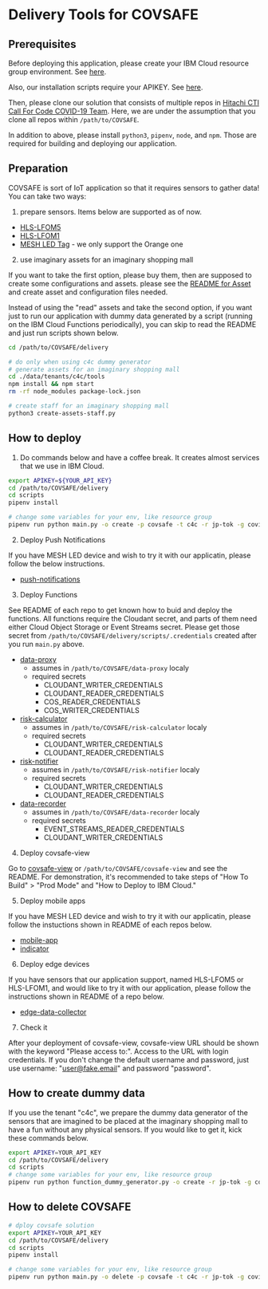 # Delivery Tools for COVSAFE

## Prerequisites

Before deploying this application, please create your IBM Cloud resource group environment. See [here](https://cloud.ibm.com/docs/account?topic=account-rgs#:~:text=To%20start%20managing%20your%20resource,access%20to%20your%20resource%20groups.).

Also, our installation scripts require your APIKEY. See [here](https://cloud.ibm.com/docs/account?topic=account-userapikey).

Then, please clone our solution that consists of multiple repos in [Hitachi CTI Call For Code COVID-19 Team](https://github.com/Hitachi-CTI-Call-For-Code-COVID-19-Team). Here, we are under the assumption that you clone all repos within `/path/to/COVSAFE`.

In addition to above, please install `python3`, `pipenv`, `node`, and `npm`. Those are required for building and deploying our application.

## Preparation

COVSAFE is sort of IoT application so that it requires sensors to gather data! You can take two ways:

1. prepare sensors. Items below are supported as of now.

  - [HLS-LFOM5](http://hlds.co.jp/product-eng/)
  - [HLS-LFOM1](http://hlds.co.jp/product-eng/)
  - [MESH LED Tag](https://meshprj.com/en/) - we only support the Orange one

2. use imaginary assets for an imaginary shopping mall

If you want to take the first option, please buy them, then are supposed to create some configurations and assets. please see the [README for Asset](./data/README.md) and create asset and configuration files needed.

Instead of using the "read" assets and take the second option, if you want just to run our application with dummy data generated by a script (running on the IBM Cloud Functions periodically), you can skip to read the README and just run scripts shown below.

```sh
cd /path/to/COVSAFE/delivery

# do only when using c4c dummy generator
# generate assets for an imaginary shopping mall
cd ./data/tenants/c4c/tools
npm install && npm start
rm -rf node_modules package-lock.json

# create staff for an imaginary shopping mall
python3 create-assets-staff.py
```

## How to deploy

1. Do commands below and have a coffee break. It creates almost services that we use in IBM Cloud.

```sh
export APIKEY=${YOUR_API_KEY}
cd /path/to/COVSAFE/delivery
cd scripts
pipenv install

# change some variables for your env, like resource group
pipenv run python main.py -o create -p covsafe -t c4c -r jp-tok -g covid-19-dev
```

2. Deploy Push Notifications

If you have MESH LED device and wish to try it with our applicatin, please follow the below instructions.

- [push-notifications](https://github.com/Hitachi-CTI-Call-For-Code-COVID-19-Team/push-notifications#installations-and-configurations)

3. Deploy Functions

See README of each repo to get known how to buid and deploy the functions. All functions require the Cloudant secret, and parts of them need either Cloud Object Storage or Event Streams secret. Please get those secret from `/path/to/COVSAFE/delivery/scripts/.credentials` created after you run `main.py` above.

- [data-proxy](https://github.com/Hitachi-CTI-Call-For-Code-COVID-19-Team/data-proxy#how-to-deploy-the-data-proxy)
  - assumes in `/path/to/COVSAFE/data-proxy`  localy
  - required secrets
    - CLOUDANT_WRITER_CREDENTIALS
    - CLOUDANT_READER_CREDENTIALS
    - COS_READER_CREDENTIALS
    - COS_WRITER_CREDENTIALS
- [risk-calculator](https://github.com/Hitachi-CTI-Call-For-Code-COVID-19-Team/risk-calculator#implementation-steps)
  - assumes in `/path/to/COVSAFE/risk-calculator` localy
  - required secrets
    - CLOUDANT_WRITER_CREDENTIALS
    - CLOUDANT_READER_CREDENTIALS
- [risk-notifier](https://github.com/Hitachi-CTI-Call-For-Code-COVID-19-Team/risk-notifier)
  - assumes in `/path/to/COVSAFE/risk-notifier` localy
  - required secrets
    - CLOUDANT_WRITER_CREDENTIALS
    - CLOUDANT_READER_CREDENTIALS
- [data-recorder](https://github.com/Hitachi-CTI-Call-For-Code-COVID-19-Team/data-recorder#how-to-install-and-setup)
  - assumes in `/path/to/COVSAFE/data-recorder` localy
  - required secrets
    - EVENT_STREAMS_READER_CREDENTIALS
    - CLOUDANT_WRITER_CREDENTIALS

4. Deploy covsafe-view

Go to [covsafe-view](https://github.com/Hitachi-CTI-Call-For-Code-COVID-19-Team/covsafe-view#how-to-start) or `/path/to/COVSAFE/covsafe-view` and see the README. For demonstration, it's recommended to take steps of "How To Build" > "Prod Mode" and "How to Deploy to IBM Cloud."

5. Deploy mobile apps

If you have MESH LED device and wish to try it with our applicatin, please follow the instuctions shown in README of each repos below.

- [mobile-app](https://github.com/Hitachi-CTI-Call-For-Code-COVID-19-Team/mobile-app)
- [indicator](https://github.com/Hitachi-CTI-Call-For-Code-COVID-19-Team/indicator)

6. Deploy edge devices

If you have sensors that our application support, named HLS-LFOM5 or HLS-LFOM1, and would like to try it with our application, please follow the instructions shown in README of a repo below.

- [edge-data-collector](https://github.com/Hitachi-CTI-Call-For-Code-COVID-19-Team/edge-data-collector)

7. Check it

After your deployment of covsafe-view, covsafe-view URL should be shown with the keyword "Please access to:". Access to the URL with login credentials. If you don't change the default username and password, just use username: "user@fake.email" and password "password".

## How to create dummy data

If you use the tenant "c4c", we prepare the dummy data generator of the sensors that are imagined to be placed at the imaginary shopping mall to have a fun without any physical sensors. If you would like to get it, kick these commands below.

```sh
export APIKEY=YOUR_API_KEY
cd /path/to/COVSAFE/delivery
cd scripts
# change some variables for your env, like resource group
pipenv run python function_dummy_generator.py -o create -r jp-tok -g covid-19-dev -n dummy-generator -p dummy-generator -a dummy-generator -t dummy-generator-trigger -u dummy-generator-rule -c ./.credentials
```

## How to delete COVSAFE

```sh
# dploy covsafe solution
export APIKEY=YOUR_API_KEY
cd /path/to/COVSAFE/delivery
cd scripts
pipenv install

# change some variables for your env, like resource group
pipenv run python main.py -o delete -p covsafe -t c4c -r jp-tok -g covid-19-dev
```
